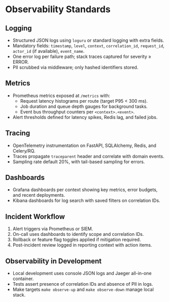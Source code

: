 # Observability Standards

## Logging
- Structured JSON logs using `loguru` or standard logging with extra fields.
- Mandatory fields: `timestamp`, `level`, `context`, `correlation_id`, `request_id`, `actor_id` (if available), `event_name`.
- One error log per failure path; stack traces captured for severity ≥ ERROR.
- PII scrubbed via middleware; only hashed identifiers stored.

## Metrics
- Prometheus metrics exposed at `/metrics` with:
  - Request latency histograms per route (target P95 < 300 ms).
  - Job duration and queue depth gauges for background tasks.
  - Event bus throughput counters per `<context>.<event>`.
- Alert thresholds defined for latency spikes, Redis lag, and failed jobs.

## Tracing
- OpenTelemetry instrumentation on FastAPI, SQLAlchemy, Redis, and Celery/RQ.
- Traces propagate `traceparent` header and correlate with domain events.
- Sampling rate default 20%, with tail-based sampling for errors.

## Dashboards
- Grafana dashboards per context showing key metrics, error budgets, and recent deployments.
- Kibana dashboards for log search with saved filters on correlation IDs.

## Incident Workflow
1. Alert triggers via Prometheus or SIEM.
2. On-call uses dashboards to identify scope and correlation IDs.
3. Rollback or feature flag toggles applied if mitigation required.
4. Post-incident review logged in reporting context with action items.

## Observability in Development
- Local development uses console JSON logs and Jaeger all-in-one container.
- Tests assert presence of correlation IDs and absence of PII in logs.
- Make targets `make observe-up` and `make observe-down` manage local stack.
